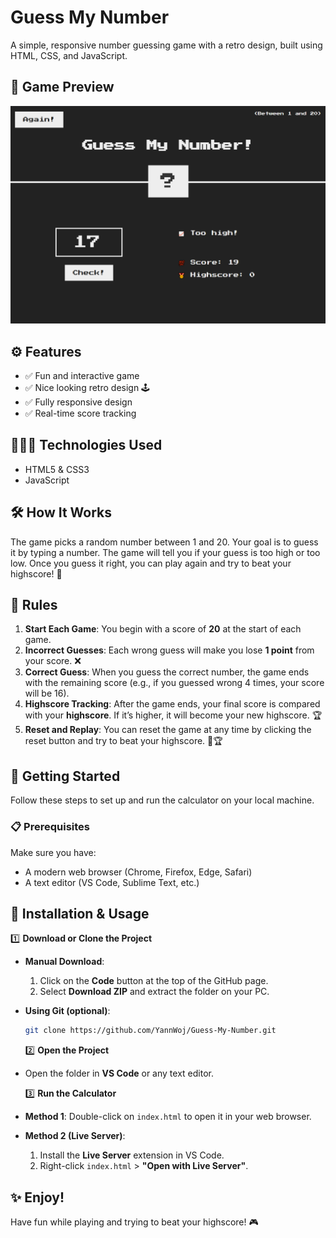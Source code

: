 # Guess My Number

A simple, responsive number guessing game with a retro design, built using HTML, CSS, and JavaScript.

## 📸 Game Preview

<img src="./assets/GuessMyNumber.png" width="750" height="auto" alt="Calculator Preview">

## ⚙️ Features

-  ✅ Fun and interactive game
-  ✅ Nice looking retro design 🕹️
-  ✅ Fully responsive design
-  ✅ Real-time score tracking

## 👨🏻‍💻 Technologies Used

-  HTML5 & CSS3
-  JavaScript

## 🛠️ How It Works

The game picks a random number between 1 and 20. Your goal is to guess it by typing a number. The game will tell you if your guess is too high or too low. Once you guess it right, you can play again and try to beat your highscore! 🎉

## 📝 Rules

1. **Start Each Game**: You begin with a score of **20** at the start of each game.
2. **Incorrect Guesses**: Each wrong guess will make you lose **1 point** from your score. ❌
3. **Correct Guess**: When you guess the correct number, the game ends with the remaining score (e.g., if you guessed wrong 4 times, your score will be 16).
4. **Highscore Tracking**: After the game ends, your final score is compared with your **highscore**. If it’s higher, it will become your new highscore. 🏆
5. **Reset and Replay**: You can reset the game at any time by clicking the reset button and try to beat your highscore. 🎯🏆

## 🏁 Getting Started

Follow these steps to set up and run the calculator on your local machine.

### 📋 Prerequisites

Make sure you have:

-  A modern web browser (Chrome, Firefox, Edge, Safari)
-  A text editor (VS Code, Sublime Text, etc.)

## 🚀 Installation & Usage

1️⃣ **Download or Clone the Project**

-  **Manual Download**:
   1. Click on the **Code** button at the top of the GitHub page.
   2. Select **Download ZIP** and extract the folder on your PC.
-  **Using Git (optional)**:

   ```bash
   git clone https://github.com/YannWoj/Guess-My-Number.git
   ```

   2️⃣ **Open the Project**

-  Open the folder in **VS Code** or any text editor.

   3️⃣ **Run the Calculator**

-  **Method 1**: Double-click on `index.html` to open it in your web browser.
-  **Method 2 (Live Server)**:
   1. Install the **Live Server** extension in VS Code.
   2. Right-click `index.html` > **"Open with Live Server"**.

## ✨ Enjoy!

Have fun while playing and trying to beat your highscore! 🎮
